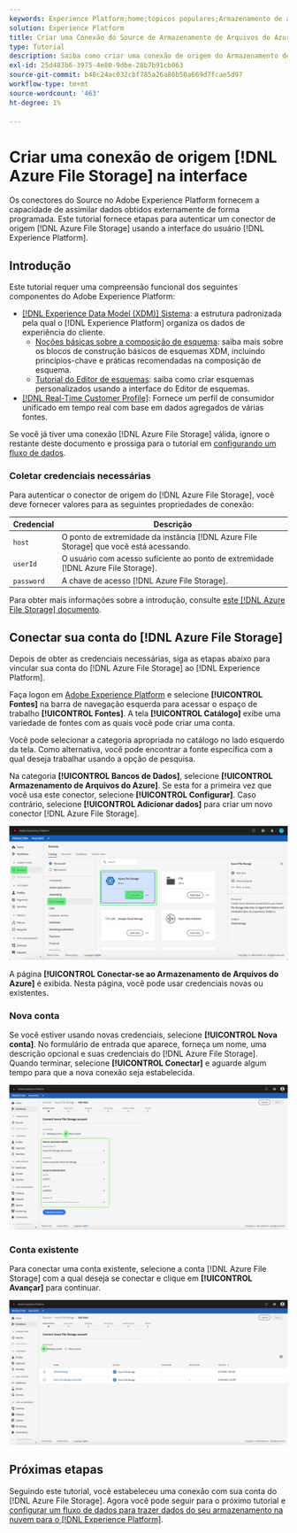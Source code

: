 ```yaml
---
keywords: Experience Platform;home;tópicos populares;Armazenamento de arquivos do Azure;conector de Armazenamento de arquivos do Azure
solution: Experience Platform
title: Criar uma Conexão do Source de Armazenamento de Arquivos do Azure na interface
type: Tutorial
description: Saiba como criar uma conexão de origem do Armazenamento de arquivos do Azure usando a interface do Adobe Experience Platform.
exl-id: 25d483b6-3975-4e80-9dbe-28b7b91cb063
source-git-commit: b48c24ac032cbf785a26a86b50a669d7fcae5d97
workflow-type: tm+mt
source-wordcount: '463'
ht-degree: 1%

---
```


# Criar uma conexão de origem [!DNL Azure File Storage] na interface

Os conectores do Source no Adobe Experience Platform fornecem a capacidade de assimilar dados obtidos externamente de forma programada. Este tutorial fornece etapas para autenticar um conector de origem [!DNL Azure File Storage] usando a interface do usuário [!DNL Experience Platform].

## Introdução

Este tutorial requer uma compreensão funcional dos seguintes componentes do Adobe Experience Platform:

- [[!DNL Experience Data Model (XDM)] Sistema](../../../../../xdm/home.md): a estrutura padronizada pela qual o [!DNL Experience Platform] organiza os dados de experiência do cliente.
   - [Noções básicas sobre a composição de esquema](../../../../../xdm/schema/composition.md): saiba mais sobre os blocos de construção básicos de esquemas XDM, incluindo princípios-chave e práticas recomendadas na composição de esquema.
   - [Tutorial do Editor de esquemas](../../../../../xdm/tutorials/create-schema-ui.md): saiba como criar esquemas personalizados usando a interface do Editor de esquemas.
- [[!DNL Real-Time Customer Profile]](../../../../../profile/home.md): Fornece um perfil de consumidor unificado em tempo real com base em dados agregados de várias fontes.

Se você já tiver uma conexão [!DNL Azure File Storage] válida, ignore o restante deste documento e prossiga para o tutorial em [configurando um fluxo de dados](../../dataflow/batch/cloud-storage.md).

### Coletar credenciais necessárias

Para autenticar o conector de origem do [!DNL Azure File Storage], você deve fornecer valores para as seguintes propriedades de conexão:

| Credencial | Descrição |
| ---------- | ----------- |
| `host` | O ponto de extremidade da instância [!DNL Azure File Storage] que você está acessando. |
| `userId` | O usuário com acesso suficiente ao ponto de extremidade [!DNL Azure File Storage]. |
| `password` | A chave de acesso [!DNL Azure File Storage]. |

Para obter mais informações sobre a introdução, consulte [este [!DNL Azure File Storage] documento](https://docs.microsoft.com/en-us/azure/storage/files/storage-how-to-use-files-windows).

## Conectar sua conta do [!DNL Azure File Storage]

Depois de obter as credenciais necessárias, siga as etapas abaixo para vincular sua conta do [!DNL Azure File Storage] ao [!DNL Experience Platform].

Faça logon em [Adobe Experience Platform](https://platform.adobe.com) e selecione **[!UICONTROL Fontes]** na barra de navegação esquerda para acessar o espaço de trabalho **[!UICONTROL Fontes]**. A tela **[!UICONTROL Catálogo]** exibe uma variedade de fontes com as quais você pode criar uma conta.

Você pode selecionar a categoria apropriada no catálogo no lado esquerdo da tela. Como alternativa, você pode encontrar a fonte específica com a qual deseja trabalhar usando a opção de pesquisa.

Na categoria **[!UICONTROL Bancos de Dados]**, selecione **[!UICONTROL Armazenamento de Arquivos do Azure]**. Se esta for a primeira vez que você usa este conector, selecione **[!UICONTROL Configurar]**. Caso contrário, selecione **[!UICONTROL Adicionar dados]** para criar um novo conector [!DNL Azure File Storage].

![catálogo](../../../../images/tutorials/create/azure-file-storage/catalog.png)

A página **[!UICONTROL Conectar-se ao Armazenamento de Arquivos do Azure]** é exibida. Nesta página, você pode usar credenciais novas ou existentes.

### Nova conta

Se você estiver usando novas credenciais, selecione **[!UICONTROL Nova conta]**. No formulário de entrada que aparece, forneça um nome, uma descrição opcional e suas credenciais do [!DNL Azure File Storage]. Quando terminar, selecione **[!UICONTROL Conectar]** e aguarde algum tempo para que a nova conexão seja estabelecida.

![conectar](../../../../images/tutorials/create/azure-file-storage/new.png)

### Conta existente

Para conectar uma conta existente, selecione a conta [!DNL Azure File Storage] com a qual deseja se conectar e clique em **[!UICONTROL Avançar]** para continuar.

![existente](../../../../images/tutorials/create/azure-file-storage/existing.png)

## Próximas etapas

Seguindo este tutorial, você estabeleceu uma conexão com sua conta do [!DNL Azure File Storage]. Agora você pode seguir para o próximo tutorial e [configurar um fluxo de dados para trazer dados do seu armazenamento na nuvem para o  [!DNL Experience Platform]](../../dataflow/batch/cloud-storage.md).
